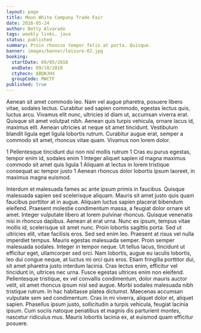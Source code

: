 ```yaml
---
layout: page
title: Moon White Company Trade Fair
date: 2016-05-24
author: Betty Alvarado
tags: weekly links, java
status: published
summary: Proin rhoncus tempor felis at porta. Quisque.
banner: images/banner/leisure-02.jpg
booking:
  startDate: 09/05/2018
  endDate: 09/10/2018
  ctyhocn: ABQNJHX
  groupCode: MWCTF
published: true
---
```

Aenean sit amet commodo leo. Nam vel augue pharetra, posuere libero vitae, sodales lectus. Curabitur sed sapien commodo, egestas lectus quis, luctus arcu. Vivamus elit nunc, ultricies id diam ut, accumsan viverra erat. Quisque sit amet volutpat nibh. Aenean quis turpis vehicula, ornare lacus id, maximus elit. Aenean ultricies at neque sit amet tincidunt. Vestibulum blandit ligula eget ligula lobortis rutrum. Curabitur augue erat, semper a commodo sit amet, rhoncus vitae quam. Vivamus non lorem dolor.

1 Pellentesque tincidunt dui non nisl mollis rutrum
1 Cras eu purus egestas, tempor enim id, sodales enim
1 Integer aliquet sapien id magna maximus commodo sit amet quis ligula
1 Aliquam at lectus in lorem tristique consequat ac tempor justo
1 Aenean rhoncus dolor lobortis ipsum laoreet, in maximus magna euismod.

Interdum et malesuada fames ac ante ipsum primis in faucibus. Quisque malesuada sapien sed scelerisque aliquam. Mauris sit amet justo quis quam faucibus porttitor at in augue. Aliquam luctus sapien placerat bibendum eleifend. Praesent molestie condimentum massa, a feugiat dolor ornare sit amet. Integer vulputate libero at lorem pulvinar rhoncus. Quisque venenatis nisi in rhoncus dapibus. Aenean at erat urna. Nunc ex ipsum, tempus vitae mollis id, scelerisque sit amet nunc. Proin lobortis sagittis porta. Sed ut ultricies elit, vitae facilisis eros. Sed sed enim leo. Praesent at risus vel nulla imperdiet tempus.
Mauris egestas malesuada semper. Proin semper malesuada sodales. Integer in tempor neque. Ut tellus lacus, tincidunt ut efficitur eget, ullamcorper sed orci. Nam lobortis, augue eu iaculis lobortis, leo dui congue neque, at luctus mi orci quis eros. Etiam fringilla porttitor dui, sit amet pharetra justo interdum lacinia. Cras lectus enim, efficitur vel tincidunt in, ultrices nec urna. Fusce egestas ultrices enim non eleifend. Pellentesque tristique, ex vel convallis condimentum, dolor mauris auctor velit, sit amet rhoncus ipsum nisl sed augue. Morbi sodales malesuada nibh tristique rutrum. In hac habitasse platea dictumst. Maecenas accumsan vulputate sem sed condimentum. Cras in mi viverra, aliquet dolor et, aliquet sapien. Phasellus ipsum justo, sollicitudin a turpis vehicula, feugiat lacinia ipsum. Cum sociis natoque penatibus et magnis dis parturient montes, nascetur ridiculus mus. Mauris lobortis lacinia ex, at euismod quam efficitur posuere.
